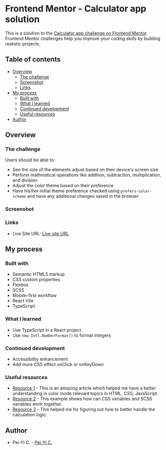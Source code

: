 # Frontend Mentor - Calculator app solution

This is a solution to the [Calculator app challenge on Frontend Mentor](https://www.frontendmentor.io/challenges/calculator-app-9lteq5N29). Frontend Mentor challenges help you improve your coding skills by building realistic projects.

## Table of contents

- [Overview](#overview)
  - [The challenge](#the-challenge)
  - [Screenshot](#screenshot)
  - [Links](#links)
- [My process](#my-process)
  - [Built with](#built-with)
  - [What I learned](#what-i-learned)
  - [Continued development](#continued-development)
  - [Useful resources](#useful-resources)
- [Author](#author)

## Overview

### The challenge

Users should be able to:

- See the size of the elements adjust based on their device's screen size
- Perform mathmatical operations like addition, subtraction, multiplication, and division
- Adjust the color theme based on their preference
- Have his/her initial theme preference checked using `prefers-color-scheme` and have any additional changes saved in the browser

### Screenshot

### Links

- Live Site URL: [Live site URL](https://talented-memory.surge.sh/)

## My process

### Built with

- Semantic HTML5 markup
- CSS custom properties
- Flexbox
- SCSS
- Mobile-first workflow
- React Vite
- TypeScript

### What I learned

- Use TypeScript in a React project.
- Use <code>new Intl.NumberFormat()</code> to format integers

### Continued development

- Accessibility enhancement
- Add more CSS effect onClick or onKeyDown

### Useful resources

- [Resource 1](https://css-tricks.com/a-complete-guide-to-dark-mode-on-the-web/) - This is an amazing article which helped me have a better understanding in color mode relevant topics in HTML, CSS, JavaScript.
- [Resource 2](https://codepen.io/jakob-e/details/RGWLdG/) - This example shows how can CSS variables and SCSS variables work together.
- [Resource 3](https://www.youtube.com/watch?v=DgRrrOt0Vr8&t=61s) - This helped me for figuring out how to better handle the calculation logic.

## Author

- Pei-Yi C. - [Pei-Yi C.](https://github.com/peiyi-c)
